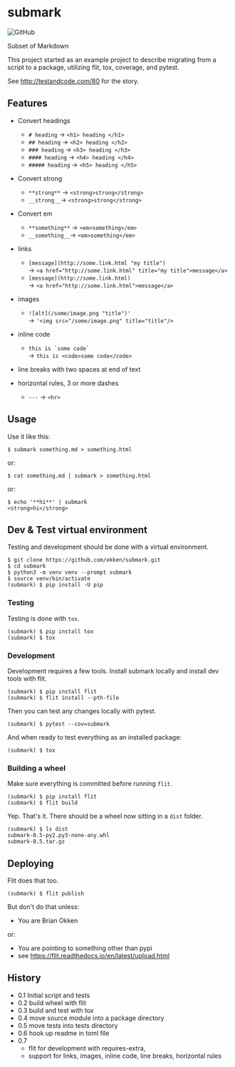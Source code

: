 # submark

![GitHub](https://img.shields.io/github/license/okken/submark.svg)

Subset of Markdown

This project started as an example project to describe migrating from a script to a package, utilizing flit, tox, coverage, and pytest. 

See http://testandcode.com/80 for the story.

## Features

* Convert headings 
    * `# heading`  -> `<h1> heading </h1>`
    * `## heading`  -> `<h2> heading </h2>`
    * `### heading`  -> `<h3> heading </h3>`
    * `#### heading`  -> `<h4> heading </h4>`
    * `##### heading`  -> `<h5> heading </h5>`

* Convert strong
    * `**strong**` -> `<strong>strong</strong>`
    * `__strong__`-> `<strong>strong</strong>`


* Convert em
    * `**something**` -> `<em>something</em>`
    * `__something__`-> `<em>something</em>`

* links
    * `[message](http://some.link.html "my title")`  
      -> `<a href="http://some.link.html" title="my title">message</a>`
    * `[message](http://some.link.html)`  
      -> `<a href="http://some.link.html">message</a>`

* images
    * `![alt](/some/image.png "title")'`  
       -> `'<img src="/some/image.png" title="title"/>`
       
* inline code
    * ``this is `some code` ``  
       -> `this is <code>some code</code> `
       
* line breaks with two spaces at end of text
* horizontal rules, 3 or more dashes
    * `---` -> `<hr>`

## Usage

Use it like this:
~~~
$ submark something.md > something.html
~~~

or:
~~~
$ cat something.md | submark > something.html
~~~

or:
~~~
$ echo '**hi**' | submark
<strong>hi</strong>
~~~

## Dev & Test virtual environment

Testing and development should be done with a virtual environment.

~~~
$ git clone https://github.com/okken/submark.git
$ cd submark
$ python3 -m venv venv --prompt submark
$ source venv/bin/activate
(submark) $ pip install -U pip
~~~


### Testing

Testing is done with `tox`.

~~~
(submark) $ pip install tox
(submark) $ tox
~~~

### Development

Development requires a few tools. 
Install submark locally and install dev tools with flit.

~~~
(submark) $ pip install flit
(submark) $ flit install --pth-file
~~~

Then you can test any changes locally with pytest.

~~~
(submark) $ pytest --cov=submark 
~~~

And when ready to test everything as an installed package:

~~~
(submark) $ tox
~~~



### Building a wheel

Make sure everything is committed before running `flit`.

~~~
(submark) $ pip install flit
(submark) $ flit build
~~~

Yep. That's it. 
There should be a wheel now sitting in a `dist` folder.

~~~
(submark) $ ls dist
submark-0.5-py2.py3-none-any.whl
submark-0.5.tar.gz
~~~

## Deploying

Flit does that too.

~~~
(submark) $ flit publish
~~~

But don't do that unless:

* You are Brian Okken

or:

* You are pointing to something other than pypi
* see https://flit.readthedocs.io/en/latest/upload.html



## History

* 0.1 Initial script and tests
* 0.2 build wheel with flit
* 0.3 build and test with tox
* 0.4 move source module into a package directory
* 0.5 move tests into tests directory
* 0.6 hook up readme in toml file
* 0.7 
    * flit for development with requires-extra,
    * support for links, images, inline code, line breaks, horizontal rules

